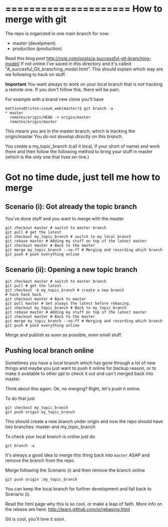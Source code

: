 =====================
How to merge with git
=====================

The repo is organized in one main branch for now:

 - master (develpment)
 - production (production)
 
Read this blog post http://nvie.com/posts/a-successful-git-branching-model/ 
If not online I've saved in this directory and it's called 
"A_succesful_Git_branching_model.html". This should explain which way are we 
following to hack on stuff.

**Important** You want always to work on your local branch that is _not_ tracking 
a remote one. If you don't follow this, there will be pain.

For example with a brand new clone you'll have

    mattions@triton:ssouk_web(master)$ git branch -a
    * master
      remotes/origin/HEAD -> origin/master
      remotes/origin/master

This means you are in the master branch, which is tracking the origin/master
You _do not develop directly on this branch_.

You create a my_topic_branch (call it local, if your short of name) and work 
there and then follow the following method to bring your stuff in master (which is 
the only one that lives on-line.)

Got no time dude, just tell me how to merge
===========================================

Scenario (i): Got already the topic branch
--------------------------------------

You've done stuff and you want to merge with the master 


    git checkout master # switch to master branch
    git pull # get the latest 
    git checkout my_topic_branch # switch to my local branch
    git rebase master # Adding my stuff on top of the latest master
    git checkout master # Back to the master
    git merge my_topic_branch --no-ff # Merging and recording which branch
    git push # push everything online


Scenario (ii): Opening a new topic branch 
--------------------------------------

    git checkout master # switch to master branch
    git pull # get the latest 
    git checkout -b my_topic_branch # create a new branch
    # hack hack hack
    git checkout master # Back to master
    git pull master # Get always the latest before rebasing.
    git checkout my_topic_branch # Back to my_topic_branch
    git rebase master # Adding my stuff on top of the latest master
    git checkout master # Back to the master
    git merge my_topic_branch --no-ff # Merging and recording which branch
    git push # push everything online

Merge and publish as soon as possible, even small stuff.

Pushing local branch online
---------------------------

Sometimes you have a local branch which has gone through a lot of new things
and maybe you just want to push it online for backup reason, or to make it 
available to other ppl to check it out and can't merged back into master.

Think about this again. Ok, no merging? Right, let's push it online.

To do that just

    git checkout my_topic_branch
    git push origin my_topic_branch
    
This should create a new branch under origin and now the repo should have two 
branches: master and my_topic_branch

To check your local branch is online just do

    git branch -a
    
It's always a good idea to merge this thing back into `master` ASAP and remove the 
branch from the repo.

Merge following the Scenario (i) and then remove the branch online

    git push origin :my_topic_branch
    
You can keep the local branch for further development and fall back to Scenario (i).

Read the html page why this is so cool, or make a leap of faith.
More info on the rebase are here: http://learn.github.com/p/rebasing.html

Git is cool, you'll love it soon.
